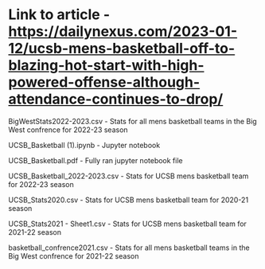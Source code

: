 # Link to article - https://dailynexus.com/2023-01-12/ucsb-mens-basketball-off-to-blazing-hot-start-with-high-powered-offense-although-attendance-continues-to-drop/

BigWestStats2022-2023.csv - Stats for all mens basketball teams in the Big West confrence for 2022-23 season

UCSB_Basketball (1).ipynb - Jupyter notebook

UCSB_Basketball.pdf - Fully ran jupyter notebook file

UCSB_Basketball_2022-2023.csv - Stats for UCSB mens basketball team for 2022-23 season

UCSB_Stats2020.csv -  Stats for UCSB mens basketball team for 2020-21 season

UCSB_Stats2021 - Sheet1.csv - Stats for UCSB mens basketball team for 2021-22 season

basketball_confrence2021.csv - Stats for all mens basketball teams in the Big West confrence for 2021-22 season
